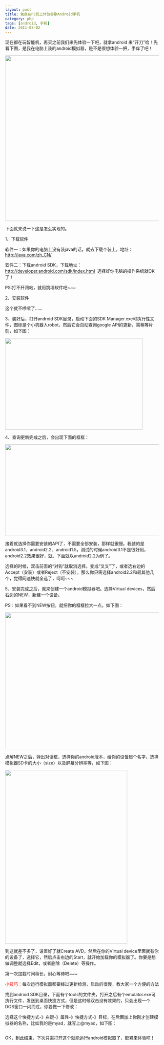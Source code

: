 ```yaml
---
layout: post
title: 免费在PC机上体验谷歌Android手机
category: php
tags: [android, 手机]
date: 2011-08-02
---
```

<p>现在都在玩智能机，再买之前我们来先体验一下吧，就拿android 来&ldquo;开刀&rdquo;哈！先看下图，是我在电脑上装的android模拟器，是不是很想体验一把，手痒了吧！</p>
<p><img onclick="javascript:window.open('/upload/attachement/20110802/1312247676_137.png')" width="600" height="542" style="cursor: pointer" alt="" src="/upload/attachement/20110802/1312247676_137.png" /></p>
<p>下面就来说一下这是怎么实现的。</p>
<p>1、下载软件</p>
<p>软件一：如果你的电脑上没有装java的话，就去下载个装上，地址：<a href="http://java.com/zh_CN/">http://java.com/zh_CN/</a></p>
<p>软件二：下载android SDK，下载地址：<a href="http://developer.android.com/sdk/index.html">http://developer.android.com/sdk/index.html</a>&nbsp; 选择好你电脑的操作系统就OK了！</p>
<p>PS:打不开网站，就用跳墙软件吧~~~</p>
<p>2、安装软件</p>
<p>这个就不啰嗦了&hellip;&hellip;</p>
<p>3、装好后，打开android SDK目录，启动下面的SDK Manager.exe可执行性文件，图标是个小机器人robot。然后它会自动查询google API的更新，需稍等片刻，如下图：</p>
<p><img alt="" width="450" height="300" onclick="javascript:window.open('/upload/attachement/20110729/1311904815_183.png')" style="cursor: pointer" src="/upload/attachement/20110729/1311904815_183.png" /></p>
<p>4、查询更新完成之后，会出现下面的框框：</p>
<p><img alt="" width="600" height="300" onclick="javascript:window.open('/upload/attachement/20110729/1311905008_924.png')" style="cursor: pointer" src="/upload/attachement/20110729/1311905008_924.png" /></p>
<p>接着就选择你需要安装的API了，不需要全部安装，那样就很慢。我装的是android3.1、android2.2、android1.5，测试的时候android3.1不是很好用，android2.2效果很好，就、下面就以android2.2为例了。</p>
<p>选择的时候，双击前面的&ldquo;对钩&rdquo;就取消选择，变成&ldquo;叉叉&rdquo;了，或者选右边的Accept（安装）或者Reject（不安装），那么你只需选择android2.2和最其他几个，觉得网速快就全选了，呵呵~~~</p>
<p>5、安装完成之后，就来创建一个android模拟器吧。选择Virtual devices，然后右边的NEW，新建一个设备。</p>
<p>PS：如果看不到NEW按钮，就把你的框框拉大一点，如下图：</p>
<p><img alt="" onclick="javascript:window.open('/upload/attachement/20110729/1311905562_127.png')" style="width: 703px; height: 448px; cursor: pointer" src="/upload/attachement/20110729/1311905562_127.png" /></p>
<p>点解NEW之后，弹出对话框，选择你的android版本，给你的设备起个名字，选择模拟器SD卡的大小（size）以及屏幕分辨率等，如下图：</p>
<p><img alt="" width="400" height="568" onclick="javascript:window.open('/upload/attachement/20110729/1311905797_200.png')" style="cursor: pointer" src="/upload/attachement/20110729/1311905797_200.png" /></p>
<p>到这就差不多了，设置好了就Create AVD。然后在你的Virtual device里面就有你的设备了，选择它，然后点击右边的Start，就开始加载你的模拟器了。你要是想做调整就选择Edit，或者删除（Delete）等操作。</p>
<p>第一次加载时间稍长，耐心等待吧~~~</p>
<p><span style="color: #ff0000">小技巧：</span>每次运行模拟器都要经过更新检测，启动的很慢，教大家一个方便的方法</p>
<p>找到android SDK目录，下面有个tools的文件夹，打开之后有个emulator.exe可执行文件，发送到桌面快捷方式，但是这时候双击没有效果的，只会出现一个DOS窗口一闪而过，你要做一下修改：</p>
<p>选择这个快捷方式-》右键-》属性-》快捷方式-》目标，在后面加上你刚才创建模拟器的名称，比如我的是myad，就写上@myad，如下图：</p>
<p><img alt="" onclick="javascript:window.open('/upload/attachement/20110729/1311907123_498.png')" style="cursor: pointer" src="/upload/attachement/20110729/1311907123_498.png" /></p>
<p>OK，到此结束，下次只需打开这个就能运行android模拟器了，赶紧来体验吧！</p>
